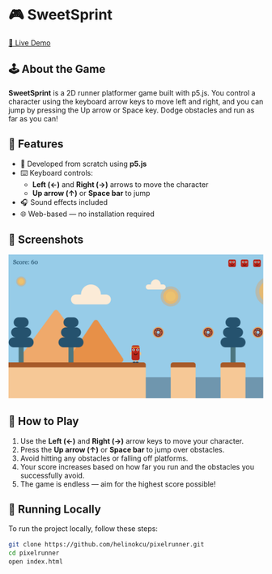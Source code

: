 # 🎮 SweetSprint

[🔗 Live Demo](https://helinokcu.com)

## 🕹️ About the Game

**SweetSprint** is a 2D runner platformer game built with p5.js. You control a character using the keyboard arrow keys to move left and right, and you can jump by pressing the Up arrow or Space key. Dodge obstacles and run as far as you can!

## 🚀 Features

- 🎨 Developed from scratch using **p5.js**
- ⌨️ Keyboard controls:
  - **Left (←)** and **Right (→)** arrows to move the character
  - **Up arrow (↑)** or **Space bar** to jump
- 🎧 Sound effects included
- 🌐 Web-based — no installation required

## 📸 Screenshots

![Gameplay Screenshot 1](./assets/screenshoot.png)

## 🧠 How to Play

1. Use the **Left (←)** and **Right (→)** arrow keys to move your character.
2. Press the **Up arrow (↑)** or **Space bar** to jump over obstacles.
3. Avoid hitting any obstacles or falling off platforms.
4. Your score increases based on how far you run and the obstacles you successfully avoid.
5. The game is endless — aim for the highest score possible!

## 📂 Running Locally

To run the project locally, follow these steps:

```bash
git clone https://github.com/helinokcu/pixelrunner.git
cd pixelrunner
open index.html
```
